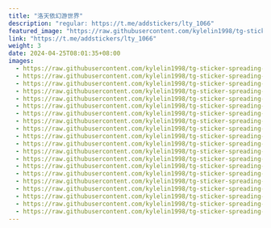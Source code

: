 ```yaml
---
title: "洛天依幻游世界"
description: "regular: https://t.me/addstickers/lty_1066"
featured_image: "https://raw.githubusercontent.com/kylelin1998/tg-sticker-spreading-worldwide-images/main/img/d0e4450f-de76-4845-b1b8-3b15a7c43f99.jpg"
link: "https://t.me/addstickers/lty_1066"
weight: 3
date: 2024-04-25T08:01:35+08:00
images:
  - https://raw.githubusercontent.com/kylelin1998/tg-sticker-spreading-worldwide-images/main/img/d0e4450f-de76-4845-b1b8-3b15a7c43f99.jpg
  - https://raw.githubusercontent.com/kylelin1998/tg-sticker-spreading-worldwide-images/main/img/a0d59167-a33b-4679-8b59-08220ea0db27.jpg
  - https://raw.githubusercontent.com/kylelin1998/tg-sticker-spreading-worldwide-images/main/img/6bcb2166-7626-4103-8d67-9e954348eed7.jpg
  - https://raw.githubusercontent.com/kylelin1998/tg-sticker-spreading-worldwide-images/main/img/2762156e-f466-4412-8a3f-b5159a153315.jpg
  - https://raw.githubusercontent.com/kylelin1998/tg-sticker-spreading-worldwide-images/main/img/297da960-ae1f-4873-8bb5-c6907d39a775.jpg
  - https://raw.githubusercontent.com/kylelin1998/tg-sticker-spreading-worldwide-images/main/img/f5821e2e-ba16-46bc-88fd-04b0ab694282.jpg
  - https://raw.githubusercontent.com/kylelin1998/tg-sticker-spreading-worldwide-images/main/img/db1174d9-3e60-4b44-ae33-5eca1f247d7b.jpg
  - https://raw.githubusercontent.com/kylelin1998/tg-sticker-spreading-worldwide-images/main/img/131d2fb6-4e7d-4ce6-abd9-e3514fa5f3ff.jpg
  - https://raw.githubusercontent.com/kylelin1998/tg-sticker-spreading-worldwide-images/main/img/b3a45fef-7c01-4a28-bef2-3c81fc916ec9.jpg
  - https://raw.githubusercontent.com/kylelin1998/tg-sticker-spreading-worldwide-images/main/img/cae09e9d-c3c2-4561-a36c-154b389fc9d9.jpg
  - https://raw.githubusercontent.com/kylelin1998/tg-sticker-spreading-worldwide-images/main/img/9b2b6e54-0b82-4d41-8246-d3cacb3b1477.jpg
  - https://raw.githubusercontent.com/kylelin1998/tg-sticker-spreading-worldwide-images/main/img/400a5c67-69d4-43db-8e2c-8aa4e0dc0b38.jpg
  - https://raw.githubusercontent.com/kylelin1998/tg-sticker-spreading-worldwide-images/main/img/8d375765-1f40-4236-982a-b12136c3be3e.jpg
  - https://raw.githubusercontent.com/kylelin1998/tg-sticker-spreading-worldwide-images/main/img/79b52fc3-e2d2-4a6d-9949-1908dcff5194.jpg
  - https://raw.githubusercontent.com/kylelin1998/tg-sticker-spreading-worldwide-images/main/img/b200252d-31c7-458a-9f78-f6d0e10911e6.jpg
  - https://raw.githubusercontent.com/kylelin1998/tg-sticker-spreading-worldwide-images/main/img/2e058804-3682-4449-8db6-c5f4874cbd71.jpg
  - https://raw.githubusercontent.com/kylelin1998/tg-sticker-spreading-worldwide-images/main/img/7b2a320f-cf39-4c04-bdea-a0cf38ff5a22.jpg
  - https://raw.githubusercontent.com/kylelin1998/tg-sticker-spreading-worldwide-images/main/img/fc3ea28d-52b1-4356-be48-6834007a9cce.jpg
  - https://raw.githubusercontent.com/kylelin1998/tg-sticker-spreading-worldwide-images/main/img/9f3b32fc-8352-4ddb-865c-ce01b5744f24.jpg
  - https://raw.githubusercontent.com/kylelin1998/tg-sticker-spreading-worldwide-images/main/img/482871f2-c99f-4802-8747-6eff13785fe4.jpg
---
```

